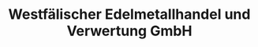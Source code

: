 ---
title: "Westfälischer Edelmetallhandel und Verwertung GmbH"
url: /borken/westfaelischer-edelmetallhandel-und-verwertung-gmbh/
shop: Schmuck
---
